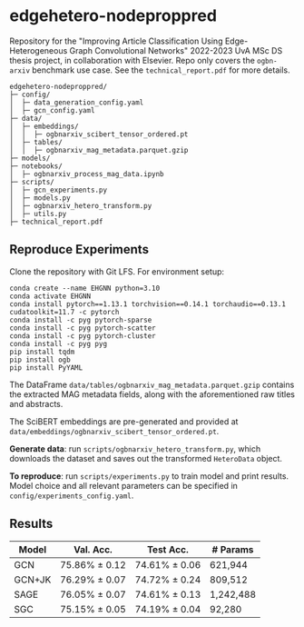 # edgehetero-nodeproppred

Repository for the "Improving Article Classification Using Edge-Heterogeneous Graph Convolutional Networks" 2022-2023 UvA MSc DS thesis project, in collaboration with Elsevier. Repo only covers the `ogbn-arxiv` benchmark use case. See the `technical_report.pdf` for more details.

```
edgehetero-nodeproppred/
├─ config/
│  ├─ data_generation_config.yaml
│  ├─ gcn_config.yaml
├─ data/
│  ├─ embeddings/
│  │  ├─ ogbnarxiv_scibert_tensor_ordered.pt
│  ├─ tables/
│  │  ├─ ogbnarxiv_mag_metadata.parquet.gzip
├─ models/
├─ notebooks/
│  ├─ ogbnarxiv_process_mag_data.ipynb
├─ scripts/
│  ├─ gcn_experiments.py
│  ├─ models.py
│  ├─ ogbnarxiv_hetero_transform.py
│  ├─ utils.py
├─ technical_report.pdf
```

## Reproduce Experiments ##
Clone the repository with Git LFS. For environment setup:
```
conda create --name EHGNN python=3.10
conda activate EHGNN
conda install pytorch==1.13.1 torchvision==0.14.1 torchaudio==0.13.1 cudatoolkit=11.7 -c pytorch
conda install -c pyg pytorch-sparse
conda install -c pyg pytorch-scatter
conda install -c pyg pytorch-cluster
conda install -c pyg pyg
pip install tqdm
pip install ogb
pip install PyYAML
```
The DataFrame `data/tables/ogbnarxiv_mag_metadata.parquet.gzip` contains the extracted MAG metadata fields, along with the aforementioned raw titles and abstracts.

The SciBERT embeddings are pre-generated and provided at `data/embeddings/ogbnarxiv_scibert_tensor_ordered.pt`. 

**Generate data**: run `scripts/ogbnarxiv_hetero_transform.py`, which downloads the dataset and saves out the transformed `HeteroData` object.

**To reproduce**: run `scripts/experiments.py` to train model and print results. Model choice and all relevant parameters can be specified in `config/experiments_config.yaml`.

## Results ##
| Model  	| Val. Acc.     	| Test Acc.     	| # Params  	|
|--------	|---------------	|---------------	|-----------	|
| GCN    	| 75.86% ± 0.12 	| 74.61% ± 0.06 	| 621,944   	|
| GCN+JK 	| 76.29% ± 0.07 	| 74.72% ± 0.24 	| 809,512   	|
| SAGE   	| 76.05% ± 0.07 	| 74.61% ± 0.13 	| 1,242,488 	|
| SGC    	| 75.15% ± 0.05 	| 74.19% ± 0.04 	| 92,280    	|